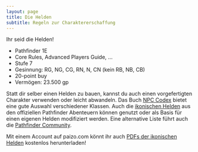 ```yaml
---
layout: page
title: Die Helden
subtitle: Regeln zur Charaktererschaffung
---
```


Ihr seid die Helden!

* Pathfinder 1E
* Core Rules, Advanced Players Guide, ...
* Stufe 7
* Gesinnung: RG, NG, CG, RN, N, CN (kein RB, NB, CB)
* 20-point buy
* Vermögen: 23.500 gp

Statt dir selber einen Helden zu bauen, kannst du auch einen vorgefertigten Charakter verwenden oder leicht abwandeln. Das Buch [NPC Codex](https://pathfinderwiki.com/wiki/NPC_Codex) bietet eine gute Auswahl verschiedener Klassen. Auch die [ikonischen Helden](https://www.d20pfsrd.com/classes/npc-classes/npc-codex-iconics/) aus den offiziellen Pathfinder Abenteuern können genutzt oder als Basis für einen eigenen Helden modifiziert werden. Eine alternative Liste führt auch die [Pathfinder Community](http://www.pathfindercommunity.net/iconic-characters).

Mit einem Account auf paizo.com könnt ihr auch [PDFs der ikonischen Helden](https://paizo.com/products/btpy9a64) kostenlos herunterladen!